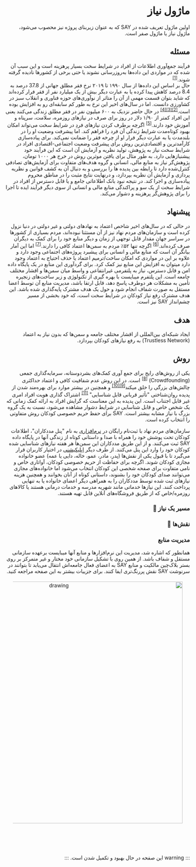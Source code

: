 <div dir="rtl" markdown="1">

# ماژول نیاز

اولین ماژول تعریف شده در SAY که به عنوان زیربنای پروژه نیز محصوب می‌شود، ماژول نیاز یا ماژول صفر است.

## مسئله

فرآیند جمع‌آوری اطلاعات از افراد در شرایط سخت بسیار پرهزینه است و این سبب آن شده که در مواردی این داده‌ها به‌روزرسانی نشوند یا حتی برخی از کشورها نادیده گرفته شوند.<sup><a href="/guide/family/references.html#_1-collecting-data-is-a-challenging-task">[1]</a></sup>
<br />
حال بر اساس این داده‌ها از سال ۱۹۹۰ تا ۲۰۱۹ نرخ فقر مطلق جهانی از 37.8 درصد به 8.4 درصد کاهش پیدا کرده یا به عبارت دیگر بیش از یک میلیارد نفر از فقر فرار کرده‌اند که شاید بتوان قسمت مهمی از آن را متاثر از نوآوری‌های حوزه فناوری و انقلاب سبز در کشاورزی دانست. اما در سال‌های اخیر این نرخ به طور کم سابقه‌ای رو به افزایش بوده است.<sup><a href="/guide/family/references.html#_3-stepping-up-the-fight-against-extreme-poverty">[2]</a></sup><sup><a href="/guide/family/references.html#_2-challenges-to-accelerating-the-pace-of-poverty-reduction">[3]</a></sup><sup><a href="/guide/family/references.html#_3-stepping-up-the-fight-against-extreme-poverty">[4]</a></sup> در حال حاضر نزدیک به ۶۰۰ میلیون نفر در فقر مطلق زندگی می‌کنند یعنی این افراد کمتر از ۱/۹۰ دلار در روز برای صرف در نیازهای روزمره، سلامت، سرپناه و آموزش خود دارند.<sup><a href="/guide/family/references.html#_1-world-giving-index-2022">[5]</a></sup>
اگرچه برطرف کردن نیازهای فردِ در شرایط سخت می‌تواند امکان بهبود کوتاه‌مدت شرایط زندگی آن فرد را فراهم کند. اما پیشرفت وضعیت او را در بلند‌مدت یا به عبارت دیگر فرار او از چرخه فقر را ضمانت نمی‌کند. برای پیاده‌سازی کارآمدترین و اقتصادی‌ترین روش برای پیشرفت وضعیت اجتماعی-اقتصادی افراد در شرایط سخت نیاز به پژوهش، تولید نظریه و آزمایش آن است که این فرآیند خود پیشنیازهایی دارد. به طور مثال برای یافتن موثرین روش در خرج هر ۱۰۰۰ تومان، پژوهش‌گر نیاز به منابع مالی، انسانی و گروه هدف‌های متفاوت برای آزمایش‌های تصادفی کنترل‌شده دارد تا رابطه بین پدیده ها را بررسی و به دنبال آن به كشف قوانین و نظریه پردازی و آزمایش آن نظریه بپردازد، و در‌نهایت نتایج مثبت را در مناطق محروم پیاده‌سازی و اجرا کند. در نتیجه نبود بانک اطلاعاتی جامع و یا قابل دسترس از افراد در شرایط سخت از یک سو و پراکندگی منابع مالی و انسانی از سوی دیگر فرآیند ایده تا اجرا را برای پژوهش‌گر پرهزینه و دشوار می‌کند.

## پیشنهاد

در حالی که در سال‌های اخیر شاخص اعتماد به نهادهای دولتی و غیر دولتی در دنیا نزول کرده است و سازمان‌های مردم نهاد نیز از آن مستثنا نبوده‌اند، مردم بسیاری از کشورها در سراسر جهان مقدار قابل توجهی از زمان و دیگر منابع خود را برای کمک به دیگران صرف کرده‌اند.<sup><a href="/guide/family/references.html#_1-world-giving-index-2022">[6]</a></sup> اگرچه تنها ۵۲٪ مردم به سمن‌ها اعتماد کافی را دارند.<sup><a href="/guide/family/references.html#_2-one-in-three-worldwide-lack-confidence-in-ngos">[7]</a></sup> اما این آمار بیانگر آن است که منابع مالی و انسانی برای پیشبرد پروژه‌های اجتماعی وجود دارد و علاوه بر این در مواردی که امکان ساخت/ترمیم اعتماد یا حذف احتیاج به اعتماد وجود دارد میتوان به افزایش این منابع نیز کمک کرد. برای گردآوری این منابع در یک پایگاه داده‌ امن و قابل دسترس، نیاز به پلتفرمی غیرانتفاعی و واسط میان سمن‌ها و اقشار مختلف جامعه است. این پلتفرم میبایست با بهره گیری از تکنولوژی و زیر ساخت‌های زنجیره تأمین به مشکلات هر دوطرف پاسخ دهد، قابل ارتقا باشد، مدیریت منابع آن توسط اعضا مستقل به صورت شفاف انجام شود و حول یک هدف مشترک پایه‌گذاری شده باشد. این هدف مشترک رفع نیاز کودکانِ در شرایط سخت است، که خود بخشی از مسیر چشم‌انداز SAY نیز است.

## هدف

ایجاد شبکه‌ای بین‌المللی از اقشار مختلف جامعه و سمن‌ها که بدون نیاز به اعتماد (Trustless Network) به رفع نیازهای کودکان بپردازد.

## روش

یکی از روش‌های رایج برای جمع آوری کمک‌های بشردوستانه، سرمایه‌گذاری جمعی (Crowdfounding) <sup><a href="/guide/family/references.html#_8-crowdfunding">[8]</a></sup> است. در این روش عدم شفافیت کافی و اعتماد حداکثری چالش‌های بزرگی را خلق میکند<sup><a href="/guide/family/references.html#_10-kickstarter-fraud-state-sues-failed-project-s-creators">[9]</a></sup><sup><a href="/guide/family/references.html#_9-new-jersey-man-gets-5-years-in-prison-in-gofundme-fraud-case">[10]</a></sup> و همچنین در بیشتر موارد برای بهره‌مند شدن از پدیده‌ روان‌شناختی "تأثیر قربانی قابل شناسایی" <sup><a href="/guide//family/references.html#_11-identifiable-victim-effect">[11]</a></sup> اشتراک گذاری هویت افراد امری غیر قابل اجتناب است. این پدیده به این معناست که گرایش افراد به ارائه کمک زمانی که یک شخص خاص و قابل شناسایی در شرایط دشوار مشاهده می‌شود، نسبت به یک گروه بزرگ با نیاز مشابه بیشتر است. SAY برای حفظ حریم خصوصی کودکان روش متفاوتی را انتخاب کرده است.

سازمان‌های مردم نهاد با ثبت‌نام رایگان در [نرم‌افزاری](https://panel.saydao.org) به نام "پنل مددکاران"، اطلاعات کودکان تحت پوشش خود را همراه با صدا و داستانی کوتاه از زندگی‌ آنها در پایگاه داده SAY ثبت می‌کنند. و از این طریق مددکاران این سمن‌ها هر هفته نیازهای شناسایی شده کودکان خود را وارد این پنل می‌کنند. از طرف دیگر [اپلیکیشنی](https://dapp.saydao.org)  در اختیار کاربران قرار می‌گیرد تا با قبول یکی از نقش‌ها (پدر، مادر، عمو، خاله، دایی یا عمه) عضو خانواده مجازی کودکان شوند. اگرچه برای حفاظت از حریم خصوصی کودکان، آواتاری خاص و نامی متفاوت برای صفحه شخصی این کودکان انتخاب می‌شود اما خانواده‌های مجازی می‌توانند صدای کودکان خود را بشنوند، داستانی کوتاه از آنان بخوانند و همچنین هزینه نیازهای ثبت شده توسط مددکاران را به همراهی دیگر اعضای خانواده یا به تنهایی پرداخت کنند. این نیازها خدماتی مانند شهریه مدرسه و خدمات درمانی هستند یا کالاهای روزمره/خاص که از طریق فروشگاه‌های آنلاین قابل تهیه هستند.

### مسیر یک نیاز 🚧

### نقش‌ها 🚧

<!--
#### خانواده‌های مجازی

#### سمن‌ها، مددکاران و کودکان

اس ام ا و QR

#### شاهد و میانجی

#### خویش‌آوند -->

### مدیریت منابع

همانطور که اشاره شد، مدیریت این نرم‌افزارها و منابع آنها میبایست برعهده سازمانی مستقل و شفاف باشد. از همین روی با تشکیل سازمانی خود مختار و غیر متمرکز بر روی بستر بلاک‌چین مالکیت و منابع‌ SAY به اعضای فعال جامعه‌اش انتقال می‌یابد تا بتوانند در سرنوشت SAY نقش پررنگ‌تری ایفا کنند. برای جزيیات بیشتر به این صفحه مراجعه کنید.

<!-- از زمان ثبت یک نیاز تا رسیدن آن به دست کودک -->

  <div  style="margin: 20px;  text-align: center;">
        <img src="/images/need-module.png" alt="drawing" width="660"/>
    </div>
<br />
<br />
<br />

::: warning
این صفحه در حال بهبود و تکمیل شدن است.
:::

</div>
